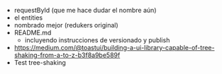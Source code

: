 - requestById (que me hace dudar el nombre aún)
- el entities
- nombrado mejor (redukers original)
- README.md
  - incluyendo instrucciones de versionado y publish
- https://medium.com/@toastui/building-a-ui-library-capable-of-tree-shaking-from-a-to-z-b3f8a9be589f
- Test tree-shaking
